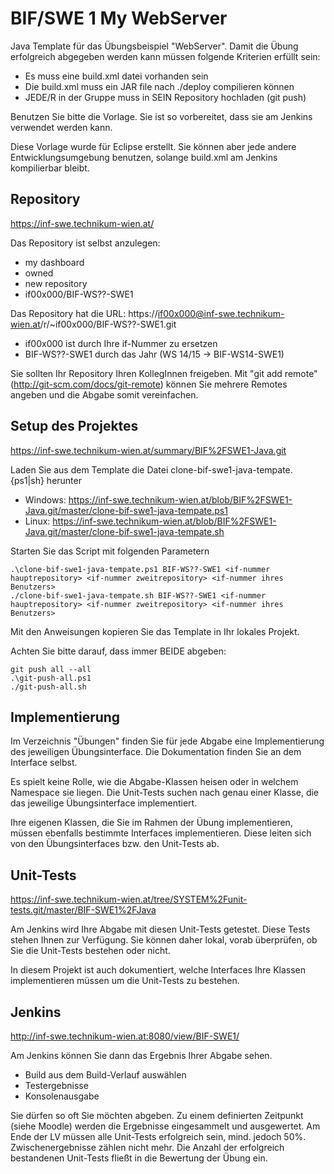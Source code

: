 ﻿BIF/SWE 1 My WebServer
======================

Java Template für das Übungsbeispiel "WebServer". Damit die Übung erfolgreich abgegeben werden kann müssen folgende Kriterien erfüllt sein:

* Es muss eine build.xml datei vorhanden sein
* Die build.xml muss ein JAR file nach ./deploy compilieren können
* JEDE/R in der Gruppe muss in SEIN Repository hochladen (git push)

Benutzen Sie bitte die Vorlage. Sie ist so vorbereitet, dass sie am Jenkins verwendet werden kann.

Diese Vorlage wurde für Eclipse erstellt. Sie können aber jede andere Entwicklungsumgebung benutzen, solange build.xml am Jenkins kompilierbar bleibt.

Repository
----------
https://inf-swe.technikum-wien.at/

Das Repository ist selbst anzulegen: 

* my dashboard 
* owned 
* new repository 
* if00x000/BIF-WS??-SWE1

Das Repository hat die URL: https://if00x000@inf-swe.technikum-wien.at/r/~if00x000/BIF-WS??-SWE1.git

* if00x000 ist durch Ihre if-Nummer zu ersetzen
* BIF-WS??-SWE1 durch das Jahr (WS 14/15 -> BIF-WS14-SWE1)

Sie sollten Ihr Repository Ihren KollegInnen freigeben. Mit "git add remote" (http://git-scm.com/docs/git-remote) können Sie mehrere Remotes angeben und die Abgabe somit vereinfachen.

Setup des Projektes
-------------------
https://inf-swe.technikum-wien.at/summary/BIF%2FSWE1-Java.git

Laden Sie aus dem Template die Datei clone-bif-swe1-java-tempate.{ps1|sh} herunter 

* Windows: https://inf-swe.technikum-wien.at/blob/BIF%2FSWE1-Java.git/master/clone-bif-swe1-java-tempate.ps1
* Linux: https://inf-swe.technikum-wien.at/blob/BIF%2FSWE1-Java.git/master/clone-bif-swe1-java-tempate.sh

Starten Sie das Script mit folgenden Parametern

    .\clone-bif-swe1-java-tempate.ps1 BIF-WS??-SWE1 <if-nummer hauptrepository> <if-nummer zweitrepository> <if-nummer ihres Benutzers>
    ./clone-bif-swe1-java-tempate.sh BIF-WS??-SWE1 <if-nummer hauptrepository> <if-nummer zweitrepository> <if-nummer ihres Benutzers>

Mit den Anweisungen kopieren Sie das Template in Ihr lokales Projekt.

Achten Sie bitte darauf, dass immer BEIDE abgeben:

    git push all --all
	.\git-push-all.ps1
	./git-push-all.sh


Implementierung
---------------
Im Verzeichnis "Übungen" finden Sie für jede Abgabe eine Implementierung des jeweiligen Übungsinterface. Die Dokumentation finden Sie an dem Interface selbst.

Es spielt keine Rolle, wie die Abgabe-Klassen heisen oder in welchem Namespace sie liegen. Die Unit-Tests suchen nach genau einer Klasse, die das jeweilige Übungsinterface implementiert.

Ihre eigenen Klassen, die Sie im Rahmen der Übung implementieren, müssen ebenfalls bestimmte Interfaces implementieren. Diese leiten sich von den Übungsinterfaces bzw. den Unit-Tests ab.

Unit-Tests
----------
https://inf-swe.technikum-wien.at/tree/SYSTEM%2Funit-tests.git/master/BIF-SWE1%2FJava

Am Jenkins wird Ihre Abgabe mit diesen Unit-Tests getestet. Diese Tests stehen Ihnen zur Verfügung. Sie können daher lokal, vorab überprüfen, ob Sie die Unit-Tests bestehen oder nicht.

In diesem Projekt ist auch dokumentiert, welche Interfaces Ihre Klassen implementieren müssen um die Unit-Tests zu bestehen.

Jenkins
-------
http://inf-swe.technikum-wien.at:8080/view/BIF-SWE1/

Am Jenkins können Sie dann das Ergebnis Ihrer Abgabe sehen.

* Build aus dem Build-Verlauf auswählen
* Testergebnisse
* Konsolenausgabe

Sie dürfen so oft Sie möchten abgeben. Zu einem definierten Zeitpunkt (siehe Moodle) werden die Ergebnisse eingesammelt und ausgewertet. 
Am Ende der LV müssen alle Unit-Tests erfolgreich sein, mind. jedoch 50%. Zwischenergebnisse zählen nicht mehr. Die Anzahl der erfolgreich bestandenen Unit-Tests fließt in die Bewertung der Übung ein.